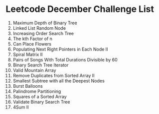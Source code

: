 # Leetcode December Challenge List
1. Maximum Depth of Binary Tree
2. Linked List Random Node
3. Increasing Order Search Tree
4. The kth Factor of n
5. Can Place Flowers
6. Populating Next Right Pointers in Each Node II
7. Spiral Matrix II
8. Pairs of Songs With Total Durations Divisible by 60
9. Binary Search Tree Iterator
10. Valid Mountain Array
11. Remove Duplicates from Sorted Array II
12. Smallest Subtree with all the Deepest Nodes
13. Burst Balloons
14. Palindrome Partitioning
15. Squares of a Sorted Array
16. Validate Binary Search Tree
17. 4Sum II